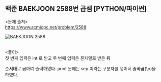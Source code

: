 ## 백준 BAEKJOON 2588번 곱셈 [PYTHON/파이썬]

<문제 출처><br>
https://www.acmicpc.net/problem/2588

![BAEKJOON 2588](https://blog.kakaocdn.net/dn/4nG9b/btryzo2x9XE/W0EFItY3G1TzCv4jpHTTHk/img.png)

<br>
<풀이><br>
첫 번째 입력은 int 로 받고 두 번째 입력은 문자열로 받은 뒤

순서대로 곱하여 출력하였다.
print 문에는 sep 이라는 구분자를 넣어서 줄바꿈(\n)을 하였다.
